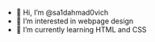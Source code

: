 - 👋 Hi, I’m @sa1dahmad0vich
- 👀 I’m interested in webpage design
- 🌱 I’m currently learning HTML and CSS

<!---
sa1dahmad0vich/sa1dahmad0vich is a ✨ special ✨ repository because its `README.md` (this file) appears on your GitHub profile.
You can click the Preview link to take a look at your changes.
--->

